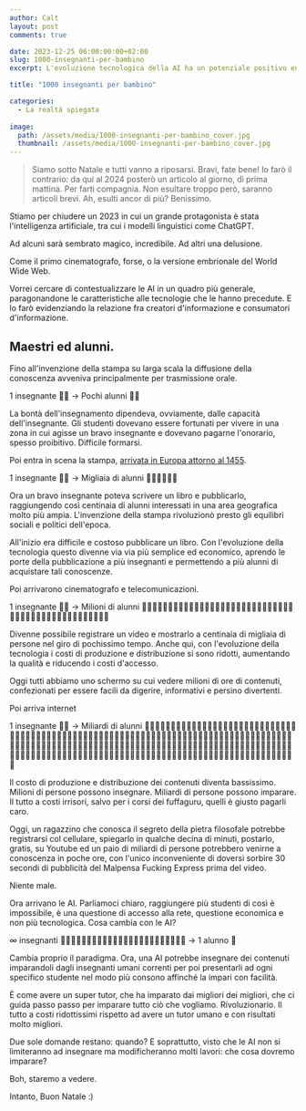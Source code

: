 ```yaml
---
author: Calt
layout: post
comments: true

date: 2023-12-25 06:00:00:00+02:00  
slug: 1000-insegnanti-per-bambino
excerpt: L'evoluzione tecnologica della AI ha un potenziale positivo enorme.

title: "1000 insegnanti per bambino"

categories:
  - La realtà spiegata
  
image:
  path: /assets/media/1000-insegnanti-per-bambino_cover.jpg
  thumbnail: /assets/media/1000-insegnanti-per-bambino_cover.jpg
---
```


> Siamo sotto Natale e tutti vanno a riposarsi. Bravi, fate bene! Io farò il contrario: da qui al 2024 posterò un articolo al giorno, di prima mattina. Per farti compagnia.
> Non esultare troppo però, saranno articoli brevi. Ah, esulti ancor di più? Benissimo.


Stiamo per chiudere un 2023 in cui un grande protagonista è stata l'intelligenza artificiale, tra cui i modelli linguistici come ChatGPT. 

Ad alcuni sarà sembrato magico, incredibile. Ad altri una delusione. 

Come il primo cinematografo, forse, o la versione embrionale del World Wide Web. 

Vorrei cercare di contestualizzare le AI in un quadro più generale, paragonandone le caratteristiche alle tecnologie che le hanno precedute. E lo farò evidenziando la relazione fra creatori d'informazione e consumatori d'informazione. 

## Maestri ed alunni.

Fino all'invenzione della stampa su larga scala la diffusione della conoscenza avveniva principalmente per trasmissione orale. 

1 insegnante 👩‍🏫 -> Pochi alunni 🧒🧒

La bontà dell'insegnamento dipendeva, ovviamente, dalle capacità dell'insegnante. Gli studenti dovevano essere fortunati per vivere in una zona in cui agisse un bravo insegnante e dovevano pagarne l'onorario, spesso proibitivo. Difficile formarsi.

Poi entra in scena la stampa, [arrivata in Europa attorno al 1455](https://it.wikipedia.org/wiki/Stampa_a_caratteri_mobili).

1 insegnante 👩‍🏫 -> Migliaia di alunni 🧒🧒🧒🧒🧒🧒

Ora un bravo insegnante poteva scrivere un libro e pubblicarlo, raggiungendo così centinaia di alunni interessati in una area geografica molto più ampia. L'invenzione della stampa rivoluzionò presto gli equilibri sociali e politici dell'epoca.

All'inizio era difficile e costoso pubblicare un libro. Con l'evoluzione della tecnologia questo divenne via via più semplice ed economico, aprendo le porte della pubblicazione a più insegnanti e permettendo a più alunni di acquistare tali conoscenze.

Poi arrivarono cinematografo e telecomunicazioni.

1 insegnante 👩‍🏫 -> Milioni di alunni 🧒🧒🧒🧒🧒🧒🧒🧒🧒🧒🧒🧒🧒🧒🧒🧒🧒🧒🧒🧒🧒🧒🧒🧒🧒🧒🧒🧒🧒🧒🧒🧒🧒🧒🧒🧒🧒🧒🧒🧒🧒🧒🧒🧒🧒🧒🧒🧒

Divenne possibile registrare un video e mostrarlo a centinaia di migliaia di persone nel giro di pochissimo tempo. Anche qui, con l'evoluzione della tecnologia i costi di produzione e distribuzione si sono ridotti, aumentando la qualità e riducendo i costi d'accesso. 

Oggi tutti abbiamo uno schermo su cui vedere milioni di ore di contenuti, confezionati per essere facili da digerire, informativi e persino divertenti.

Poi arriva internet

1 insegnante 👩‍🏫 -> Miliardi di alunni 🧒🧒🧒🧒🧒🧒🧒🧒🧒🧒🧒🧒🧒🧒🧒🧒🧒🧒🧒🧒🧒🧒🧒🧒🧒🧒🧒🧒🧒🧒🧒🧒🧒🧒🧒🧒🧒🧒🧒🧒🧒🧒🧒🧒🧒🧒🧒🧒🧒🧒🧒🧒🧒🧒🧒🧒🧒🧒🧒🧒🧒🧒🧒🧒🧒🧒🧒🧒🧒🧒🧒🧒🧒🧒🧒🧒🧒🧒🧒🧒🧒🧒🧒🧒🧒🧒🧒🧒🧒🧒🧒🧒🧒🧒🧒🧒🧒🧒🧒🧒🧒🧒🧒🧒🧒🧒🧒🧒🧒🧒🧒🧒🧒🧒🧒🧒🧒🧒🧒🧒🧒🧒🧒🧒🧒🧒🧒🧒🧒🧒🧒🧒🧒🧒🧒🧒🧒🧒🧒🧒🧒🧒🧒🧒🧒🧒🧒🧒🧒🧒🧒🧒🧒🧒🧒🧒🧒🧒🧒🧒🧒🧒🧒🧒🧒🧒🧒🧒🧒🧒🧒🧒🧒🧒🧒🧒🧒🧒🧒🧒🧒🧒🧒🧒🧒🧒🧒🧒🧒🧒🧒🧒

Il costo di produzione e distribuzione dei contenuti diventa bassissimo. Milioni di persone possono insegnare. Miliardi di persone possono imparare. Il tutto a costi irrisori, salvo per i corsi dei fuffaguru, quelli è giusto pagarli caro.

Oggi, un ragazzino che conosca il segreto della pietra filosofale potrebbe registrarsi col cellulare, spiegarlo in qualche decina di minuti, postarlo, gratis, su Youtube ed un paio di miliardi di persone potrebbero venirne a conoscenza in poche ore, con l'unico inconveniente di doversi sorbire 30 secondi di pubblicità del Malpensa Fucking Express prima del video.

Niente male.

Ora arrivano le AI. Parliamoci chiaro, raggiungere più studenti di così è impossibile, è una questione di accesso alla rete, questione economica e non più tecnologica. Cosa cambia con le AI?


∞ insegnanti 🤖🤖🤖🤖🤖🤖🤖🤖🤖🤖🤖🤖🤖🤖🤖🤖🤖🤖🤖🤖🤖🤖🤖🤖 -> 1 alunno 🧒

Cambia proprio il paradigma. Ora, una AI potrebbe insegnare dei contenuti imparandoli dagli insegnanti umani correnti per poi presentarli ad ogni specifico studente nel modo più consono affinché la impari con facilità. 

È come avere un super tutor, che ha imparato dai migliori dei migliori, che ci guida passo passo per imparare tutto ciò che vogliamo. Rivoluzionario. Il tutto a costi ridottissimi rispetto ad avere un tutor umano e con risultati molto migliori.

Due sole domande restano: quando? E soprattutto, visto che le AI non si limiteranno ad insegnare ma modificheranno molti lavori: che cosa dovremo imparare?

Boh, staremo a vedere.

Intanto, Buon Natale :)


